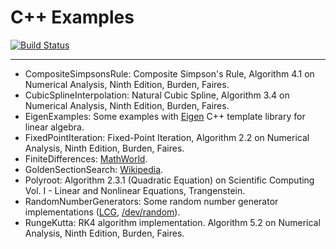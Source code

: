 # C++ Examples
[![Build Status](https://travis-ci.org/mrtkp9993/Cpp-Examples.svg?branch=master)](https://travis-ci.org/mrtkp9993/Cpp-Examples)
***
* CompositeSimpsonsRule: Composite Simpson's Rule, Algorithm 4.1 on Numerical Analysis, Ninth Edition, Burden, Faires.
* CubicSplineInterpolation: Natural Cubic Spline, Algorithm 3.4 on Numerical Analysis, Ninth Edition, Burden, Faires.
* EigenExamples: Some examples with [Eigen](http://eigen.tuxfamily.org/index.php?title=Main_Page) C++ template library for linear algebra.
* FixedPointIteration: Fixed-Point Iteration, Algorithm 2.2 on Numerical Analysis, Ninth Edition, Burden, Faires.
* FiniteDifferences: [MathWorld](http://mathworld.wolfram.com/ForwardDifference.html).
* GoldenSectionSearch: [Wikipedia](https://www.wikiwand.com/en/Golden-section_search).
* Polyroot: Algorithm 2.3.1 (Quadratic Equation) on Scientific Computing Vol. I - Linear and Nonlinear Equations, Trangenstein.
* RandomNumberGenerators: Some random number generator implementations ([LCG](https://www.wikiwand.com/en/Linear_congruential_generator), [/dev/random](https://www.wikiwand.com/en//dev/random)).
* RungeKutta: RK4 algorithm implementation. Algorithm 5.2 on Numerical Analysis, Ninth Edition, Burden, Faires.
